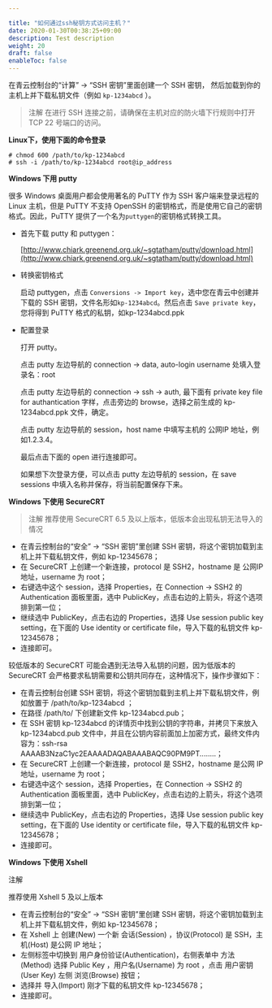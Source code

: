 ```yaml
---

title: "如何通过ssh秘钥方式访问主机？"
date: 2020-01-30T00:38:25+09:00
description: Test description
weight: 20
draft: false
enableToc: false
---
```




在青云控制台的“计算” -> “SSH 密钥”里面创建一个 SSH 密钥， 然后加载到你的主机上并下载私钥文件（例如 ``kp-1234abcd`` ）。

>注解
在进行 SSH 连接之前，请确保在主机对应的防火墙下行规则中打开 TCP 22 号端口的访问。

**Linux下，使用下面的命令登录**

```
# chmod 600 /path/to/kp-1234abcd
# ssh -i /path/to/kp-1234abcd root@ip_address
```

**Windows 下用 putty**

很多 Windows 桌面用户都会使用著名的 PuTTY 作为 SSH 客户端来登录远程的 Linux 主机，但是 PuTTY 不支持 OpenSSH 的密钥格式，而是使用它自己的密钥格式。因此，PuTTY 提供了一个名为``puttygen``的密钥格式转换工具。

*   首先下载 putty 和 puttygen：

    [http://www.chiark.greenend.org.uk/~sgtatham/putty/download.html](http://www.chiark.greenend.org.uk/~sgtatham/putty/download.html)

*   转换密钥格式

    启动 puttygen，点击 ``Conversions -> Import key``，选中您在青云中创建并下载的 SSH 密钥，文件名形如``kp-1234abcd``。然后点击 ``Save private key``，您将得到 PuTTY 格式的私钥，如kp-1234abcd.ppk

*   配置登录

    打开 putty。

    点击 putty 左边导航的 connection -> data, auto-login username 处填入登录名：root

    点击 putty 左边导航的 connection -> ssh -> auth, 最下面有 private key file for authantication 字样，点击旁边的 browse，选择之前生成的 kp-1234abcd.ppk 文件，确定。

    点击 putty 左边导航的 session，host name 中填写主机的 公网IP 地址，例如1.2.3.4。

    最后点击下面的 open 进行连接即可。

    如果想下次登录方便，可以点击 putty 左边导航的 session，在 save sessions 中填入名称并保存，将当前配置保存下来。

**Windows 下使用 SecureCRT**

>注解
推荐使用 SecureCRT 6.5 及以上版本，低版本会出现私钥无法导入的情况

*   在青云控制台的“安全” -> “SSH 密钥”里创建 SSH 密钥，将这个密钥加载到主机上并下载私钥文件，例如 kp-12345678；
*   在 SecureCRT 上创建一个新连接，protocol 是 SSH2，hostname 是 公网IP 地址，username 为 root；
*   右键选中这个 session，选择 Properties，在 Connection -> SSH2 的 Authentication 面板里面，选中 PublicKey，点击右边的上箭头，将这个选项排到第一位；
*   继续选中 PublicKey，点击右边的 Properties，选择 Use session public key setting，在下面的 Use identity or certificate file，导入下载的私钥文件 kp-12345678；
*   连接即可。

较低版本的 SecureCRT 可能会遇到无法导入私钥的问题，因为低版本的 SecureCRT 会严格要求私钥需要和公钥共同存在，这种情况下，操作步骤如下：

*   在青云控制台创建 SSH 密钥，将这个密钥加载到主机上并下载私钥文件，例如放置于 /path/to/kp-1234abcd ；
*   在路径 /path/to/ 下创建新文件 kp-1234abcd.pub；
*   在 SSH 密钥 kp-1234abcd 的详情页中找到公钥的字符串，并拷贝下来放入 kp-1234abcd.pub 文件中，并且在公钥内容前面加上加密方式，最终文件内容为：ssh-rsa AAAAB3NzaC1yc2EAAAADAQABAAABAQC90PM9PT........；
*   在 SecureCRT 上创建一个新连接，protocol 是 SSH2，hostname 是公网 IP 地址，username 为 root；
*   右键选中这个 session，选择 Properties，在 Connection -> SSH2 的 Authentication 面板里面，选中 PublicKey，点击右边的上箭头，将这个选项排到第一位；
*   继续选中 PublicKey，点击右边的 Properties，选择 Use session public key setting，在下面的 Use identity or certificate file，导入下载的私钥文件 kp-12345678；
*   连接即可。

**Windows 下使用 Xshell**

注解

推荐使用 Xshell 5 及以上版本

*   在青云控制台的“安全” -> “SSH 密钥”里创建 SSH 密钥，将这个密钥加载到主机上并下载私钥文件，例如 kp-12345678；
*   在 Xshell 上 创建(New) 一个新 会话(Session) ，协议(Protocol) 是 SSH，主机(Host) 是公网 IP 地址；
*   左侧标签中切换到 用户身份验证(Authentication)，右侧表单中 方法(Method) 选择 Public Key ，用户名(Username) 为 root ，点击 用户密钥(User Key) 左侧 浏览(Browse) 按钮；
*   选择并 导入(Import) 刚才下载的私钥文件 kp-12345678；
*   连接即可。

